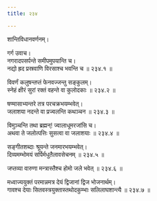 ```yaml
---
title: २३४

---
```

शान्तिविधानवर्णनम्।  
  
गर्ग उवाच।  
नगरादपसर्पन्ते समीपमुपयान्ति च।  
नद्यो ह्रद प्रस्रवाणि विरसाश्च भवन्ति च ॥ २३४.१ ॥  
  
विवर्णं कलुषन्तप्तं फेनवज्जन्तु सङ्कुलम्।  
स्नेहं क्षीरं सुरां रक्तं वहन्ते वा कुलोदकाः ॥ २३४.२ ॥  
  
षण्मासाभ्यन्तरे तत्र परचक्रभयम्भवेत्।  
जलाशया नदन्ते वा प्रज्वलन्ति कथञ्चन ॥ २३४.३ ॥  
  
विमुञ्चन्ति तथा ब्रह्मन्! ज्वालाधूमरजांसि च।  
अथवा ते जलोत्पत्तिः सुसत्वा वा जलाशयाः ॥ २३४.४ ॥  
  
सङ्गीतशब्दाः श्रूयन्ते जनमारभयम्भवेत्।  
दिव्यमम्भोमयं सर्पिर्मधुतैलावसेचनम् ॥ २३४.५ ॥  
  
जप्तव्या वारुणा मन्त्रास्तैश्च होमो जले भवेत् ॥ २३४.६ ॥  
  
मध्वाज्ययुक्तं परमान्नमत्र देयं द्विजानां द्विज भोजनार्थम्।  
गावश्च देयाः सितवस्त्रयुक्तास्तथोदकुम्भाः सलिलाघशान्त्यै ॥ २३४.७ ॥